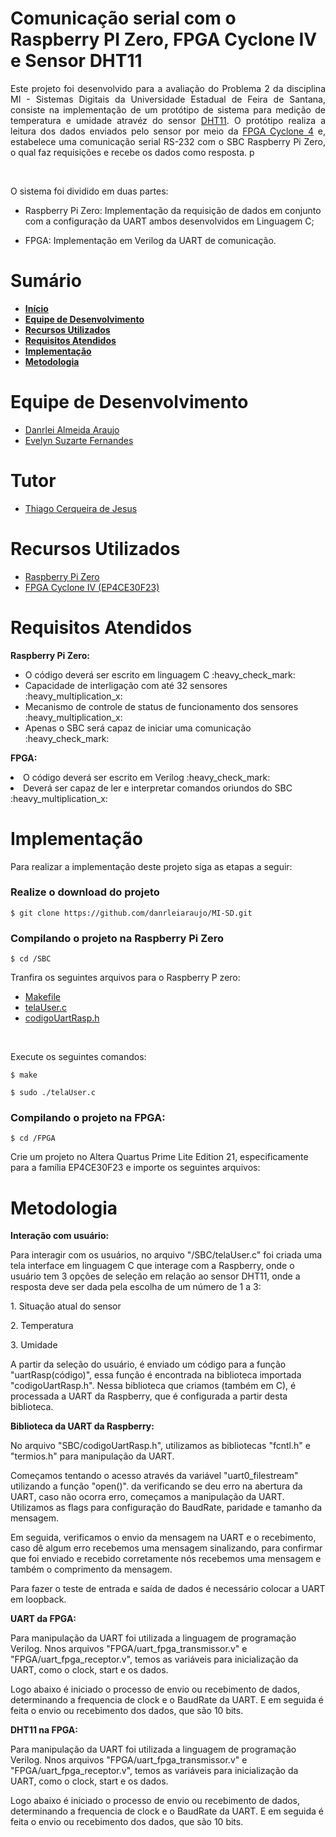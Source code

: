 <div id="inicio">
    <h1>Comunicação serial com o Raspberry PI Zero, FPGA Cyclone IV e Sensor DHT11</h1>
	<p align="justify"> 
		Este projeto foi desenvolvido para a avaliação do Problema 2 da disciplina MI - Sistemas Digitais da Universidade Estadual de Feira de Santana, consiste na implementação de um protótipo de sistema para medição de temperatura e umidade atravéz do sensor <a href="https://www.mouser.com/datasheet/2/758/DHT11-Technical-Data-Sheet-Translated-Version-1143054.pdf">DHT11</a>. O protótipo realiza a leitura dos dados enviados pelo sensor por meio da <a href="https://www.macnicadhw.com.br/sites/default/files/documents/downloads/manual_mercurioiv_v2.pdf">FPGA Cyclone 4</a> e, estabelece uma comunicação serial RS-232 com o SBC Raspberry Pi Zero, o qual faz requisições e recebe os dados como resposta. 	p
	</p><br>
    <p>
        O sistema foi dividido em duas partes: 
    </p>
    <ul>
		<li><p>Raspberry Pi Zero: Implementação da requisição de dados em conjunto com a configuração da UART ambos desenvolvidos em Linguagem C;</p></li>
		<li><p>FPGA: Implementação em Verilog da UART de comunicação.</p></li>
	</ul>	
</div>

<div id="sumario">
    <h1>Sumário</h1>
	<ul>
		<li><a href="#inicio"> <b>Início</b></li>
        <li><a href="#equipe"> <b>Equipe de Desenvolvimento</b></li>
		<li><a href="#recursos-utilizados"> <b>Recursos Utilizados</b> </a></li>
        <li><a href="#requisitos"> <b>Requisitos Atendidos</b> </a> </li>
		<li><a href="#implementacao"> <b>Implementação</b> </a> </li>
        <li><a href="#metodologia"> <b>Metodologia</b> </a> </li>
	</ul>	
</div>

<div id="equipe">
    <h1>Equipe de Desenvolvimento</h1>
    <ul>
		<li><a href="https://github.com/danrleiaraujo"> Danrlei Almeida Araujo</li>
		<li><a href="https://github.com/evelynsuzarte"> Evelyn Suzarte Fernandes</a></li>
	</ul>
    <h1>Tutor</h1>
    <ul>
        <li><a href="https://github.com/thiagocj">Thiago Cerqueira de Jesus</a></li>
    </ul>
</div>

<div id="recursos-utilizados">
	<h1> Recursos Utilizados </h1>
	<ul>
        <li><a href="https://www.embarcados.com.br/wp-content/uploads/2015/11/RpiZero-Adafruit-Frente.jpg.webp">Raspberry Pi Zero</a></li>
		<li><a href="https://wiki.sj.ifsc.edu.br/images/b/b0/KitMERCURIO.png">FPGA Cyclone IV (EP4CE30F23)</a></li>
	</ul>	
</div>

<div id="requisitos">
    <h1>Requisitos Atendidos</h1>
    <p><b>Raspberry Pi Zero:</b></p>
	<ul>
		<li>O código deverá ser escrito em linguagem C :heavy_check_mark:</li>
		<li>Capacidade de interligação com até 32 sensores :heavy_multiplication_x:</li>
		<li>Mecanismo de controle de status de funcionamento dos sensores :heavy_multiplication_x:</li>
        <li>Apenas o SBC será capaz de iniciar uma comunicação :heavy_check_mark:</li>
	</ul>
    <p><b>FPGA:</b></p>
		<li>O código deverá ser escrito em Verilog :heavy_check_mark:</li>
		<li>Deverá ser capaz de ler e interpretar comandos oriundos do SBC :heavy_multiplication_x:</li>
    <ul>
	</ul>
</div>

<div id="implementacao">
    <h1>Implementação</h1>
    <p>
        Para realizar a implementação deste projeto siga as etapas a seguir:
    </p>
    <h3>Realize o download do projeto</h3>
    <p><code>$ git clone https://github.com/danrleiaraujo/MI-SD.git</code></p>
    <h3>Compilando o projeto na Raspberry Pi Zero</h3>
    <p><code>$ cd /SBC</code></p>
    <p>
        Tranfira os seguintes arquivos para o Raspberry P zero: 
    </p>
    <ul>
		<li><a href="">Makefile</a></li>
		<li><a href="https://github.com/danrleiaraujo/MI-SD/blob/main/SBC/telaUser.c">telaUser.c</a></li>
        <li><a href="https://github.com/danrleiaraujo/MI-SD/blob/main/SBC/codigoUartRasp.h">codigoUartRasp.h</a></li>
	</ul><br>
    <p>Execute os seguintes comandos:</p>
    <p><code>$ make</code></p>
    <p><code>$ sudo ./telaUser.c</code></p>
    <h3>Compilando o projeto na FPGA:</h3>
    <p><code>$ cd /FPGA</code></p>
    <p>
        Crie um projeto no <it>Altera Quartus Prime Lite Edition 21</it>, especificamente para a família EP4CE30F23 e importe os seguintes arquivos: 
    </p>

<div id="metodologia">
    <h1>Metodologia</h1>
    <p><b>Interação com usuário:</b></p>
    <p>
        Para interagir com os usuários, no arquivo "/SBC/telaUser.c" foi criada uma tela interface em linguagem C que interage com a Raspberry,  onde o usuário tem 3 opções de seleção em relação ao sensor DHT11, onde a resposta deve ser dada pela escolha de um número de 1 a 3:
    <p>   
        <p>1. Situação atual do sensor</p>
        <p>2. Temperatura</p>
        <p>3. Umidade</p>
    <p>A partir da seleção do usuário, é enviado um código para a função "uartRasp(código)", essa função é encontrada na biblioteca importada "codigoUartRasp.h". Nessa biblioteca que criamos (também em C), é processada a UART da Raspberry, que é configurada a partir desta biblioteca.
    </p>
    <p><b>Biblioteca da UART da Raspberry:</b></p>
    <p>
        No arquivo "SBC/codigoUartRasp.h", utilizamos as bibliotecas "fcntl.h" e "termios.h" para manipulação da UART.
    <p>   
    <p>
        Começamos tentando o acesso através da variável "uart0_filestream" utilizando a função "open()". da verificando se deu erro na abertura da UART, caso não ocorra erro, começamos a manipulação da UART. Utilizamos as flags para configuração do BaudRate, paridade e tamanho da mensagem.
    </p>
    <p>
        Em seguida, verificamos o envio da mensagem na UART e o recebimento, caso dê algum erro recebemos uma mensagem sinalizando, para confirmar que foi enviado e recebido corretamente nós recebemos uma mensagem e também o comprimento da mensagem.
    </p>
    <p>
        Para fazer o teste de entrada e saída de dados é     necessário colocar a UART em loopback.
    </p>
    <p><b>UART da FPGA:</b></p>
    <p>
        Para manipulação da UART foi utilizada a linguagem de programação Verilog. Nnos arquivos "FPGA/uart_fpga_transmissor.v" e "FPGA/uart_fpga_receptor.v", temos as variáveis para inicialização da UART, como o clock, start e os dados. 
    <p>   
    <p>
        Logo abaixo é iniciado o processo de envio ou recebimento de dados, determinando a frequencia de clock e o BaudRate da UART. E em seguida é feita o envio ou recebimento dos dados, que são 10 bits.
    </p>
    <p><b>DHT11 na FPGA:</b></p>
    <p>
        Para manipulação da UART foi utilizada a linguagem de programação Verilog. Nnos arquivos "FPGA/uart_fpga_transmissor.v" e "FPGA/uart_fpga_receptor.v", temos as variáveis para inicialização da UART, como o clock, start e os dados. 
    <p>   
    <p>
        Logo abaixo é iniciado o processo de envio ou recebimento de dados, determinando a frequencia de clock e o BaudRate da UART. E em seguida é feita o envio ou recebimento dos dados, que são 10 bits.
    </p>
</div>
    
</div>

